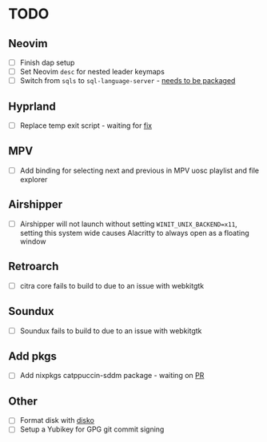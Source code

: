 # TODO

## Neovim

- [ ] Finish dap setup
- [ ] Set Neovim `desc` for nested leader keymaps
- [ ] Switch from `sqls` to `sql-language-server` - [needs to be packaged](https://github.com/NixOS/nixpkgs/issues/203887)

## Hyprland

- [ ] Replace temp exit script - waiting for [fix](https://github.com/hyprwm/Hyprland/issues/3558)

## MPV

- [ ] Add binding for selecting next and previous in MPV uosc playlist and file explorer

## Airshipper

- [ ] Airshipper will not launch without setting `WINIT_UNIX_BACKEND=x11`, setting this system wide causes Alacritty to always open as a floating window

## Retroarch

- [ ] citra core fails to build to due to an issue with webkitgtk

## Soundux

- [ ] Soundux fails to build to due to an issue with webkitgtk

## Add pkgs

- [ ] Add nixpkgs catppuccin-sddm package - waiting on [PR](https://github.com/NixOS/nixpkgs/pull/255808)

## Other

- [ ] Format disk with [disko](https://github.com/nix-community/disko)
- [ ] Setup a Yubikey for GPG git commit signing
